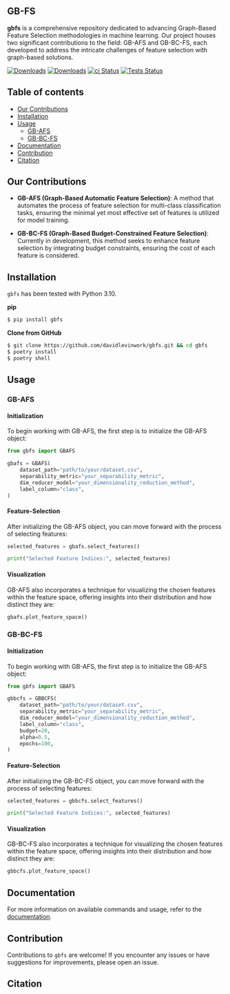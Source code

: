 ## GB-FS

**gbfs** is a comprehensive repository dedicated to advancing Graph-Based Feature Selection methodologies in machine learning. Our project houses two significant contributions to the field: GB-AFS and GB-BC-FS, each developed to address the intricate challenges of feature selection with graph-based solutions.

[![Downloads](https://static.pepy.tech/badge/gbfs)](https://pepy.tech/project/gbfs) [![Downloads](https://static.pepy.tech/badge/gbfs/month)](https://pepy.tech/project/gbfs)
[![ci Status](https://github.com/davidlevinwork/gbfs/actions/workflows/ci.yml/badge.svg)](https://github.com/davidlevinwork/gbfs/actions/workflows/ci.yml)
[![Tests Status](https://github.com/davidlevinwork/gbfs/actions/workflows/tests.yml/badge.svg)](https://github.com/davidlevinwork/gbfs/actions/workflows/tests.yml)


## Table of contents
- [Our Contributions](#our-contributions)
- [Installation](#installation)
- [Usage](#usage)
  - [GB-AFS](#GB-AFS)
  - [GB-BC-FS](#GB-BC-FS)
- [Documentation](#documentation)
- [Contribution](#contribution)
- [Citation](#citation)

## Our Contributions

- **GB-AFS (Graph-Based Automatic Feature Selection)**: A method that automates the process of feature selection for multi-class classification tasks, ensuring the minimal yet most effective set of features is utilized for model training.
  
- **GB-BC-FS (Graph-Based Budget-Constrained Feature Selection)**: Currently in development, this method seeks to enhance feature selection by integrating budget constraints, ensuring the cost of each feature is considered.

## Installation

`gbfs` has been tested with Python 3.10.

**pip**
```bash
$ pip install gbfs 
```

**Clone from GitHub**
```bash
$ git clone https://github.com/davidlevinwork/gbfs.git && cd gbfs
$ poetry install
$ poetry shell
```

## Usage

### GB-AFS

#### Initialization

To begin working with GB-AFS, the first step is to initialize the GB-AFS object:

``` py bash
from gbfs import GBAFS

gbafs = GBAFS(
    dataset_path="path/to/your/dataset.csv",
    separability_metric="your_separability_metric",
    dim_reducer_model="your_dimensionality_reduction_method",
    label_column="class",
)
```

#### Feature-Selection
After initializing the GB-AFS object, you can move forward with the process of selecting features:

``` py bash
selected_features = gbafs.select_features()

print("Selected Feature Indices:", selected_features)
```

#### Visualization
GB-AFS also incorporates a technique for visualizing the chosen features within the feature space, offering insights into their distribution and how distinct they are:

``` py bash
gbafs.plot_feature_space()
```

### GB-BC-FS

#### Initialization

To begin working with GB-AFS, the first step is to initialize the GB-AFS object:

``` py bash
from gbfs import GBAFS

gbbcfs = GBBCFS(
    dataset_path="path/to/your/dataset.csv",
    separability_metric="your_separability_metric",
    dim_reducer_model="your_dimensionality_reduction_method",
    label_column="class",
    budget=20,
    alpha=0.5,
    epochs=100,
)
```

#### Feature-Selection
After initializing the GB-BC-FS object, you can move forward with the process of selecting features:

``` py bash
selected_features = gbbcfs.select_features()

print("Selected Feature Indices:", selected_features)
```

#### Visualization
GB-BC-FS also incorporates a technique for visualizing the chosen features within the feature space, offering insights into their distribution and how distinct they are:

``` py bash
gbbcfs.plot_feature_space()
```

## Documentation
For more information on available commands and usage, refer to the [documentation](https://davidlevinwork.github.io/gbfs/).

## Contribution
Contributions to `gbfs` are welcome! If you encounter any issues or have suggestions for improvements, please open an issue.

## Citation